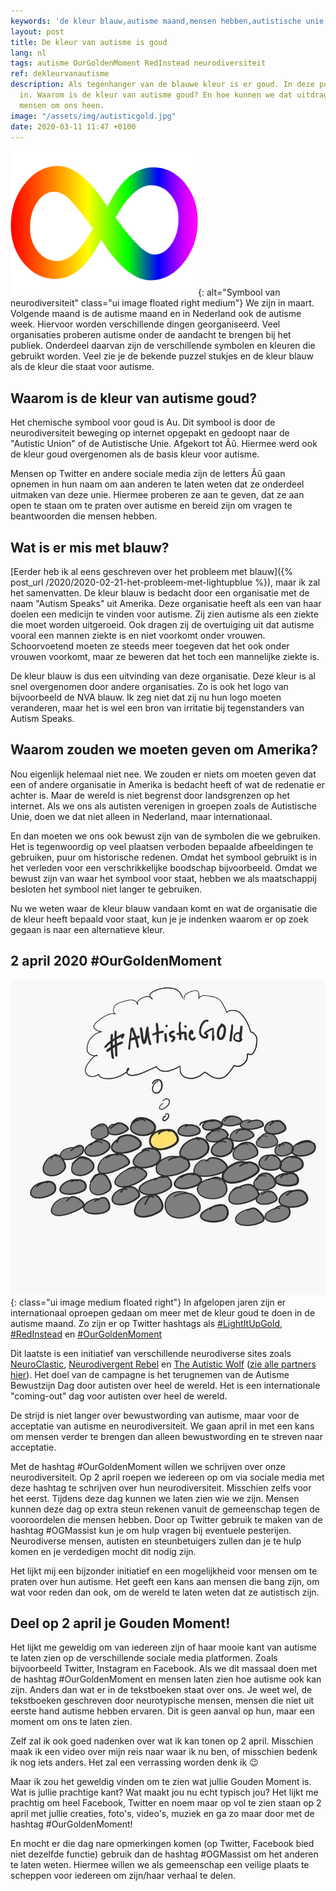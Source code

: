 ```yaml
---
keywords: 'de kleur blauw,autisme maand,mensen hebben,autistische unie,weten dat'
layout: post
title: De kleur van autisme is goud
lang: nl
tags: autisme OurGoldenMoment RedInstead neurodiversiteit
ref: dekleurvanautisme
description: Als tegenhanger van de blauwe kleur is er goud. In deze post ga ik hierop
  in. Waarom is de kleur van autisme goud? En hoe kunnen we dat uitdragen naar de
  mensen om ons heen.
image: "/assets/img/autisticgold.jpg"
date: 2020-03-11 11:47 +0100
---
```

![Autistic Gold](/assets/img/neurodiversity-logo-300.png){: alt="Symbool van neurodiversiteit" class="ui image floated right medium"}
We zijn in maart. Volgende maand is de autisme maand en in Nederland ook de autisme week. Hiervoor worden verschillende dingen georganiseerd. Veel organisaties proberen autisme onder de aandacht te brengen bij het publiek. Onderdeel daarvan zijn de verschillende symbolen en kleuren die gebruikt worden. Veel zie je de bekende puzzel stukjes en de kleur blauw als de kleur die staat voor autisme.

## Waarom is de kleur van autisme goud?
Het chemische symbool voor goud is Au. Dit symbool is door de neurodiversiteit beweging op internet opgepakt en gedoopt naar de "Autistic Union" of de Autistische Unie. Afgekort tot Âû. Hiermee werd ook de kleur goud overgenomen als de basis kleur voor autisme.

Mensen op Twitter en andere sociale media zijn de letters Âû gaan opnemen in hun naam om aan anderen te laten weten dat ze onderdeel uitmaken van deze unie. Hiermee proberen ze aan te geven, dat ze aan open te staan om te praten over autisme en bereid zijn om vragen te beantwoorden die mensen hebben.

## Wat is er mis met blauw?
[Eerder heb ik al eens geschreven over het probleem met blauw]({% post_url /2020/2020-02-21-het-probleem-met-lightupblue %}), maar ik zal het samenvatten. De kleur blauw is bedacht door een organisatie met de naam "Autism Speaks" uit Amerika. Deze organisatie heeft als een van haar doelen een medicijn te vinden voor autisme. Zij zien autisme als een ziekte die moet worden uitgeroeid. Ook dragen zij de overtuiging uit dat autisme vooral een mannen ziekte is en niet voorkomt onder vrouwen. Schoorvoetend moeten ze steeds meer toegeven dat het ook onder vrouwen voorkomt, maar ze beweren dat het toch een mannelijke ziekte is.

De kleur blauw is dus een uitvinding van deze organisatie. Deze kleur is al snel overgenomen door andere organisaties. Zo is ook het logo van bijvoorbeeld de NVA blauw. Ik zeg niet dat zij nu hun logo moeten veranderen, maar het is wel een bron van irritatie bij tegenstanders van Autism Speaks.

## Waarom zouden we moeten geven om Amerika?
Nou eigenlijk helemaal niet nee. We zouden er niets om moeten geven dat een of andere organisatie in Amerika is bedacht heeft of wat de redenatie er achter is. Maar de wereld is niet begrenst door landsgrenzen op het internet. Als we ons als autisten verenigen in groepen zoals de Autistische Unie, doen we dat niet alleen in Nederland, maar internationaal.

En dan moeten we ons ook bewust zijn van de symbolen die we gebruiken. Het is tegenwoordig op veel plaatsen verboden bepaalde afbeeldingen te gebruiken, puur om historische redenen. Omdat het symbool gebruikt is in het verleden voor een verschrikkelijke boodschap bijvoorbeeld. Omdat we bewust zijn van waar het symbool voor staat, hebben we als maatschappij besloten het symbool niet langer te gebruiken.

Nu we weten waar de kleur blauw vandaan komt en wat de organisatie die de kleur heeft bepaald voor staat, kun je je indenken waarom er op zoek gegaan is naar een alternatieve kleur.

## 2 april 2020 #OurGoldenMoment
![Neurodiversiteit](/assets/img/autisticgold.jpg){: class="ui image medium floated right"}
In afgelopen jaren zijn er internationaal oproepen gedaan om meer met de kleur goud te doen in de autisme maand. Zo zijn er op Twitter hashtags als [#LightItUpGold](https://twitter.com/hashtag/lightitupgold), [#RedInstead](https://twitter.com/hashtag/redinstead) en [#OurGoldenMoment](https://www.ourgoldenmoment.com/)

Dit laatste is een initiatief van verschillende neurodiverse sites zoals [NeuroClastic](https://neuroclastic.com/), [Neurodivergent Rebel](https://neurodivergentrebel.com/) en [The Autistic Wolf](https://www.facebook.com/autisticwolf) ([zie alle partners hier](https://www.ourgoldenmoment.com/partners)). Het doel van de campagne is het terugnemen van de Autisme Bewustzijn Dag door autisten over heel de wereld. Het is een internationale "coming-out" dag voor autisten over heel de wereld.

De strijd is niet langer over bewustwording van autisme, maar voor de acceptatie van autisme en neurodiversiteit. We gaan april in met een kans om mensen verder te brengen dan alleen bewustwording en te streven naar acceptatie.

Met de hashtag #OurGoldenMoment willen we schrijven over onze neurodiversiteit. Op 2 april roepen we iedereen op om via sociale media met deze hashtag te schrijven over hun neurodiversiteit. Misschien zelfs voor het eerst. Tijdens deze dag kunnen we laten zien wie we zijn. Mensen kunnen deze dag op extra steun rekenen vanuit de gemeenschap tegen de vooroordelen die mensen hebben. Door op Twitter gebruik te maken van de hashtag #OGMassist kun je om hulp vragen bij eventuele pesterijen. Neurodiverse mensen, autisten en steunbetuigers zullen dan je te hulp komen en je verdedigen mocht dit nodig zijn.

Het lijkt mij een bijzonder initiatief en een mogelijkheid voor mensen om te praten over hun autisme. Het geeft een kans aan mensen die bang zijn, om wat voor reden dan ook, om de wereld te laten weten dat ze autistisch zijn.

## Deel op 2 april je Gouden Moment!
Het lijkt me geweldig om van iedereen zijn of haar mooie kant van autisme te laten zien op de verschillende sociale media platformen. Zoals bijvoorbeeld Twitter, Instagram en Facebook. Als we dit massaal doen met de hashtag #OurGoldenMoment en mensen laten zien hoe autisme ook kan zijn. Anders dan wat er in de tekstboeken staat over ons. Je weet wel, de tekstboeken geschreven door neurotypische mensen, mensen die niet uit eerste hand autisme hebben ervaren. Dit is geen aanval op hun, maar een moment om ons te laten zien.

Zelf zal ik ook goed nadenken over wat ik kan tonen op 2 april. Misschien maak ik een video over mijn reis naar waar ik nu ben, of misschien bedenk ik nog iets anders. Het zal een verrassing worden denk ik :wink:

Maar ik zou het geweldig vinden om te zien wat jullie Gouden Moment is. Wat is jullie prachtige kant? Wat maakt jou nu echt typisch jou? Het lijkt me prachtig om heel Facebook, Twitter en noem maar op vol te zien staan op 2 april met jullie creaties, foto's, video's, muziek en ga zo maar door met de hashtag #OurGoldenMoment!

En mocht er die dag nare opmerkingen komen (op Twitter, Facebook bied niet dezelfde functie) gebruik dan de hashtag #OGMassist om het anderen te laten weten. Hiermee willen we als gemeenschap een veilige plaats te scheppen voor iedereen om zijn/haar verhaal te delen.
